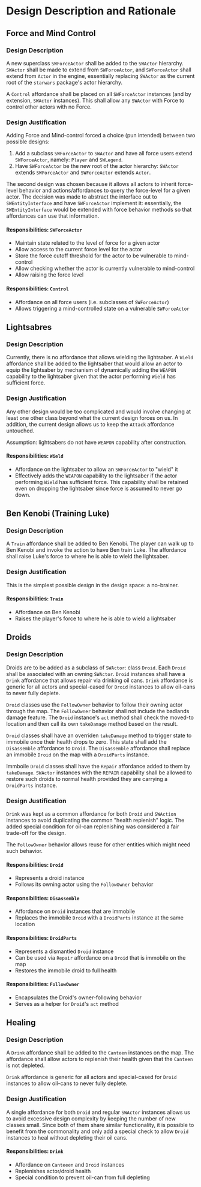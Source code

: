 # Design Description and Rationale
## Force and Mind Control
### Design Description
A new superclass `SWForceActor` shall be added to the `SWActor` hierarchy. `SWActor` shall be made to extend from `SWForceActor`, and `SWForceActor` shall extend from `Actor` in the engine, essentially replacing `SWActor` as the current root of the `starwars` package's actor hierarchy.

A `Control` affordance shall be placed on all `SWForceActor` instances (and by extension, `SWActor` instances). This shall allow any `SWActor` with Force to control other actors with no Force.

### Design Justification
Adding Force and Mind-control forced a choice (pun intended) between two possible designs:
1. Add a subclass `SWForceActor` to `SWActor` and have all force users extend `SWForceActor`, namely: `Player` and `SWLegend`.
1. Have `SWForceActor` be the new root of the actor hierarchy: `SWActor` extends `SWForceActor` and `SWForceActor` extends `Actor`.

The second design was chosen because it allows all actors to inherit force-level behavior and actions/affordances to query the force-level for a given actor. The decision was made to abstract the interface out to `SWEntityInterface` and have `SWForceActor` implement it: essentially, the `SWEntityInterface` would be extended with force behavior methods so that affordances can use that information.

#### Responsibilities: `SWForceActor`
* Maintain state related to the level of force for a given actor
* Allow access to the current force level for the actor
* Store the force cutoff threshold for the actor to be vulnerable to mind-control
* Allow checking whether the actor is currently vulnerable to mind-control
* Allow raising the force level

#### Responsibilities: `Control`
* Affordance on all force users (i.e. subclasses of `SWForceActor`)
* Allows triggering a mind-controlled state on a vulnerable `SWForceActor`

## Lightsabres
### Design Description
Currently, there is no affordance that allows wielding the lightsaber. A `Wield` affordance shall be added to the lightsaber that would allow an actor to equip the lightsaber by mechanism of dynamically adding the `WEAPON` capability to the lightsaber given that the actor performing `Wield` has sufficient force.
### Design Justification
Any other design would be too complicated and would involve changing at least one other class beyond what the current design forces on us. In addition, the current design allows us to keep the `Attack` affordance untouched.

Assumption: lightsabers do not have `WEAPON` capability after construction.
#### Responsibilities: `Wield`
* Affordance on the lightsaber to allow an `SWForceActor` to "wield" it
* Effectively adds the `WEAPON` capability to the lightsaber if the actor performing `Wield` has sufficient force. This capability shall be retained even on dropping the lightsaber since force is assumed to never go down.

## Ben Kenobi (Training Luke)
### Design Description
A `Train` affordance shall be added to Ben Kenobi. The player can walk up to Ben Kenobi and invoke the action to have Ben train Luke. The affordance shall raise Luke's force to where he is able to wield the lightsaber.
### Design Justification
This is the simplest possible design in the design space: a no-brainer.
#### Responsibilities: `Train`
* Affordance on Ben Kenobi
* Raises the player's force to where he is able to wield a lightsaber

## Droids
### Design Description
Droids are to be added as a subclass of `SWActor`: class `Droid`. Each `Droid` shall be associated with an owning `SWActor`. `Droid` instances shall have a `Drink` affordance that allows repair via drinking oil cans. `Drink` affordance is generic for all actors and special-cased for `Droid` instances to allow oil-cans to never fully deplete.

`Droid` classes use the `FollowOwner` behavior to follow their owning actor through the map. The `FollowOwner` behavior shall not include the badlands damage feature. The `Droid` instance's `act` method shall check the moved-to location and then call its own `takeDamage` method based on the result.

`Droid` classes shall have an overriden `takeDamage` method to trigger state to immobile once their health drops to zero. This state shall add the `Disassemble` affordance to `Droid`. The `Disassemble` affordance shall replace an immobile `Droid` on the map with a `DroidParts` instance.

Immboile `Droid` classes shall have the `Repair` affordance added to them by `takeDamage`. `SWActor` instances with the `REPAIR` capability shall be allowed to restore such droids to normal health provided they are carrying a `DroidParts` instance.
### Design Justification
`Drink` was kept as a common affordance for both `Droid` and `SWAction` instances to avoid duplicating the common "health replenish" logic. The added special condition for oil-can replenishing was considered a fair trade-off for the design.

The `FollowOwner` behavior allows reuse for other entities which might need such behavior.
#### Responsibilities: `Droid`
* Represents a droid instance
* Follows its owning actor using the `FollowOwner` behavior
#### Responsibilities: `Disassemble`
* Affordance on `Droid` instances that are immobile
* Replaces the immobile `Droid` with a `DroidParts` instance at the same location
#### Responsibilities: `DroidParts`
* Represents a dismantled `Droid` instance
* Can be used via `Repair` affordance on a `Droid` that is immobile on the map
* Restores the immobile droid to full health
#### Responsibilities: `FollowOwner`
* Encapsulates the Droid's owner-following behavior
* Serves as a helper for `Droid`'s `act` method

## Healing
### Design Description
A `Drink` affordance shall be added to the `Canteen` instances on the map. The affordance shall allow actors to replenish their health given that the `Canteen` is not depleted.

`Drink` affordance is generic for all actors and special-cased for `Droid` instances to allow oil-cans to never fully deplete.
### Design Justification
A single affordance for both `Droid` and regular `SWActor` instances allows us to avoid excessive design complexity by keeping the number of new classes small. Since both of them share similar functionality, it is possible to benefit from the commonality and only add a special check to allow `Droid` instances to heal without depleting their oil cans.
#### Responsibilities: `Drink`
* Affordance on `Canteeen` and `Droid` instances
* Replenishes actor/droid health
* Special condition to prevent oil-can from full depleting
